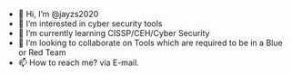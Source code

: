 - 👋 Hi, I’m @jayzs2020
- 👀 I’m interested in cyber security tools 
- 🌱 I’m currently learning CISSP/CEH/Cyber Security
- 💞️ I’m looking to collaborate on Tools which are required to be in a Blue or Red Team
- 📫 How to reach me? via E-mail.

<!---
jayzs2020/jayzs2020 is a ✨ special ✨ repository because its `README.md` (this file) appears on your GitHub profile.
You can click the Preview link to take a look at your changes.
--->
